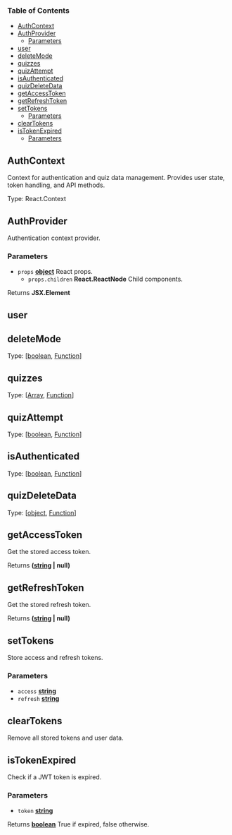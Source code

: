 <!-- Generated by documentation.js. Update this documentation by updating the source code. -->

### Table of Contents

- [AuthContext][1]
- [AuthProvider][2]
  - [Parameters][3]
- [user][4]
- [deleteMode][5]
- [quizzes][6]
- [quizAttempt][7]
- [isAuthenticated][8]
- [quizDeleteData][9]
- [getAccessToken][10]
- [getRefreshToken][11]
- [setTokens][12]
  - [Parameters][13]
- [clearTokens][14]
- [isTokenExpired][15]
  - [Parameters][16]

## AuthContext

Context for authentication and quiz data management.
Provides user state, token handling, and API methods.

Type: React.Context

## AuthProvider

Authentication context provider.

### Parameters

- `props` **[object][17]** React props.
  - `props.children` **React.ReactNode** Child components.

Returns **JSX.Element**&#x20;

## user

## deleteMode

Type: \[[boolean][18], [Function][19]]

## quizzes

Type: \[[Array][20], [Function][19]]

## quizAttempt

Type: \[[boolean][18], [Function][19]]

## isAuthenticated

Type: \[[boolean][18], [Function][19]]

## quizDeleteData

Type: \[[object][17], [Function][19]]

## getAccessToken

Get the stored access token.

Returns **([string][21] | null)**&#x20;

## getRefreshToken

Get the stored refresh token.

Returns **([string][21] | null)**&#x20;

## setTokens

Store access and refresh tokens.

### Parameters

- `access` **[string][21]**&#x20;
- `refresh` **[string][21]**&#x20;

## clearTokens

Remove all stored tokens and user data.

## isTokenExpired

Check if a JWT token is expired.

### Parameters

- `token` **[string][21]**&#x20;

Returns **[boolean][18]** True if expired, false otherwise.

[1]: #authcontext
[2]: #authprovider
[3]: #parameters
[4]: #user
[5]: #deletemode
[6]: #quizzes
[7]: #quizattempt
[8]: #isauthenticated
[9]: #quizdeletedata
[10]: #getaccesstoken
[11]: #getrefreshtoken
[12]: #settokens
[13]: #parameters-1
[14]: #cleartokens
[15]: #istokenexpired
[16]: #parameters-2
[17]: https://developer.mozilla.org/docs/Web/JavaScript/Reference/Global_Objects/Object
[18]: https://developer.mozilla.org/docs/Web/JavaScript/Reference/Global_Objects/Boolean
[19]: https://developer.mozilla.org/docs/Web/JavaScript/Reference/Statements/function
[20]: https://developer.mozilla.org/docs/Web/JavaScript/Reference/Global_Objects/Array
[21]: https://developer.mozilla.org/docs/Web/JavaScript/Reference/Global_Objects/String

